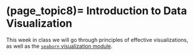 (page_topic8)=
Introduction to Data Visualization
=======================

This week in class we will go through principles of effective visualizations, as well as the [`seaborn` visualization module](http://seaborn.pydata.org).